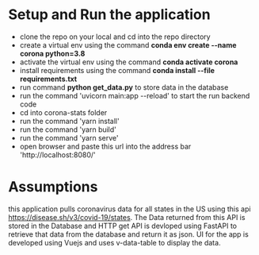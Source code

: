 # Setup and Run the application
* clone the repo on your local and cd into the repo directory 
* create a virtual env using the command **conda env create --name corona python=3.8**
* activate the virtual env using the command **conda activate corona**
* install requirements using the command **conda install --file requirements.txt**
* run command **python get_data.py** to store data in the database
* run the command 'uvicorn main:app --reload' to start the run backend code
* cd into corona-stats folder
* run the command 'yarn install'
* run the command 'yarn build'
* run the command 'yarn serve'
* open browser and paste this url into the address bar 'http://localhost:8080/'

# Assumptions
this application pulls coronavirus data for all states in the US using this api https://disease.sh/v3/covid-19/states. The Data returned from this API is stored in the Database and HTTP get API is devloped using FastAPI to retrieve that data from the database and return it as json. 
UI for the app is developed using Vuejs and uses v-data-table to display the data.

